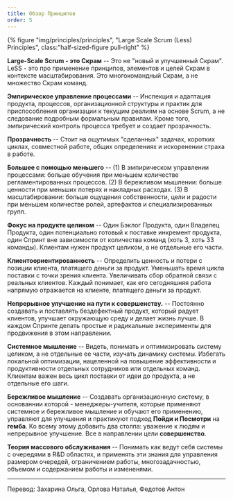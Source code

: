 ```yaml
---
title: Обзор Принципов
order: 5
---
```

<div>
  {% figure "img/principles/principles", "Large Scale Scrum (Less) Principles", class:"half-sized-figure pull-right" %}
</div>

**Large-Scale Scrum - это Скрам** -- Это не "новый и улучшенный Скрам". LeSS - это про применение принципов, элементов и целей Скрам в контексте масштабирования. Это многокомандный Скрам, а не множество Скрам команд.

**Эмпирическое управление процессами** -- Инспекция и адаптация продукта, процессов, организационной структуры и практик для приспособления организации к текущим реалиям на основе Scrum, а не следование подробным формальным правилам. Кроме того, эмпирический контроль процесса требует и создает прозрачность.

**Прозрачность** -- Стоит на ощутимых "сделанных" задачах, коротких циклах, совместной работе, общих определениях и искоренении страха в работе.

**Большее с помощью меньшего** -- (1) В эмпирическом управлении процессами: больше обучения при меньшем количестве регламентированных процессов. (2) В бережливом мышлении: больше ценности при меньших потерях и накладных расходах. (3) В масштабировании: больше ощущения собственности, цели и радости при меньшем количестве ролей, артефактов и специализированных групп.

**Фокус на продукте целиком** -- Один Бэклог Продукта, один Владелец Продукта, один потенциально готовый к поставке инкремент продукта, один Спринт вне зависимости от количества команд (хоть 3, хоть 33 команды). Клиентам нужен продукт целиком, а не отдельные его части.

**Клиентоориентированность** -- Определить ценность и потери с позиции клиента, платящего деньги за продукт. Уменьшать время цикла поставки с точки зрения клиента. Увеличивать сбор обратной связи с реальных клиентов. Каждый понимает, как его сегодняшняя работа напрямую отражается на клиенте, платящего деньги за продукт.

**Непрерывное улучшение на пути к совершенству.** -- Постоянно создавать и поставлять бездефектный продукт, который радует клиентов, улучшает окружающую среду и делает жизнь лучше. В каждом Спринте делать простые и радикальные эксперименты для продвижения в этом направлении.

**Системное мышление** -- Видеть, понимать и оптимизировать систему целиком, а не отдельные ее части, изучать динамику системы. Избегать локальной оптимизации, нацеленной на повышение эффективности и продуктивности отдельных сотрудников или отдельных команд. Клиентам важен весь цикл поставки от идеи до продукта, а не отдельные его шаги.

**Бережливое мышление** -- Создавать организационную систему, в основаннии которой - менеджеры-учителя, которые применяют системное и бережливое мышление и обучают его применению, управляют для улучшения и практикуют подход **Пойди и Посмотри** на **гемба**. Ко всему этому добавить два столпа: уважение к людям и непрерывное улучшение. Все в направлении цели **совершенство**.

**Теория массового обслуживания** -- Понимать как ведут себя системы с очередями в R&D областях, и применять эти знания для управления размером очередей, ограничением работы, многозадачностью, объемом и содержанием работы и измененями.

--------

Перевод: Захарина Ольга, Орлова Наталья, Федотов Антон
